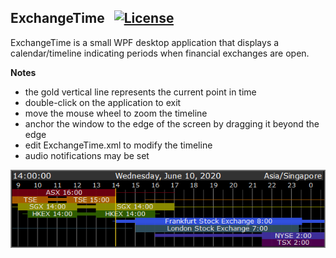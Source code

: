 ## ExchangeTime&nbsp;&nbsp; [![License](https://img.shields.io/badge/license-Apache%202.0-7755BB.svg)](https://opensource.org/licenses/Apache-2.0)

ExchangeTime is a small WPF desktop application that displays a calendar/timeline indicating periods when financial exchanges are open.

**Notes**
- the gold vertical line represents the current point in time
- double-click on the application to exit
- move the mouse wheel to zoom the timeline
- anchor the window to the edge of the screen by dragging it beyond the edge
- edit ExchangeTime.xml to modify the timeline
- audio notifications may be set


![ScreenShot](/Screenshot.png)


